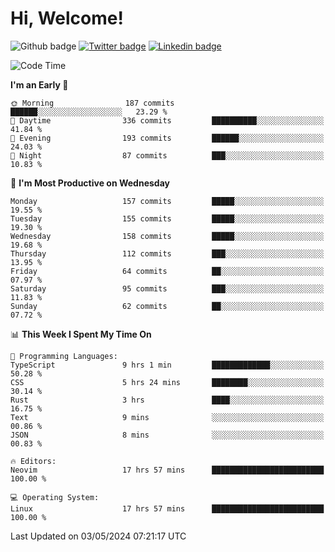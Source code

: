   # Hi, Welcome!
  ![Github badge](https://img.shields.io/github/followers/kraken-afk.svg?style=social&label=Follow&maxAge=2592000)
  [![Twitter badge](https://img.shields.io/badge/-Twitter-00acee?style=flat-square&logo=Twitter&logoColor=white)](https://twitter.com/trshppl)
  [![Linkedin badge](https://img.shields.io/badge/LinkedIn-0077B5?style=flat-square&logo=linkedin&logoColor=white)](https://www.linkedin.com/in/noveanrer)
<!--START_SECTION:waka-->
![Code Time](http://img.shields.io/badge/Code%20Time-179%20hrs%203%20mins-blue)

**I'm an Early 🐤** 

```text
🌞 Morning                187 commits         ██████░░░░░░░░░░░░░░░░░░░   23.29 % 
🌆 Daytime                336 commits         ██████████░░░░░░░░░░░░░░░   41.84 % 
🌃 Evening                193 commits         ██████░░░░░░░░░░░░░░░░░░░   24.03 % 
🌙 Night                  87 commits          ███░░░░░░░░░░░░░░░░░░░░░░   10.83 % 
```
📅 **I'm Most Productive on Wednesday** 

```text
Monday                   157 commits         █████░░░░░░░░░░░░░░░░░░░░   19.55 % 
Tuesday                  155 commits         █████░░░░░░░░░░░░░░░░░░░░   19.30 % 
Wednesday                158 commits         █████░░░░░░░░░░░░░░░░░░░░   19.68 % 
Thursday                 112 commits         ███░░░░░░░░░░░░░░░░░░░░░░   13.95 % 
Friday                   64 commits          ██░░░░░░░░░░░░░░░░░░░░░░░   07.97 % 
Saturday                 95 commits          ███░░░░░░░░░░░░░░░░░░░░░░   11.83 % 
Sunday                   62 commits          ██░░░░░░░░░░░░░░░░░░░░░░░   07.72 % 
```


📊 **This Week I Spent My Time On** 

```text
💬 Programming Languages: 
TypeScript               9 hrs 1 min         █████████████░░░░░░░░░░░░   50.28 % 
CSS                      5 hrs 24 mins       ████████░░░░░░░░░░░░░░░░░   30.14 % 
Rust                     3 hrs               ████░░░░░░░░░░░░░░░░░░░░░   16.75 % 
Text                     9 mins              ░░░░░░░░░░░░░░░░░░░░░░░░░   00.86 % 
JSON                     8 mins              ░░░░░░░░░░░░░░░░░░░░░░░░░   00.83 % 

🔥 Editors: 
Neovim                   17 hrs 57 mins      █████████████████████████   100.00 % 

💻 Operating System: 
Linux                    17 hrs 57 mins      █████████████████████████   100.00 % 
```


 Last Updated on 03/05/2024 07:21:17 UTC
<!--END_SECTION:waka-->